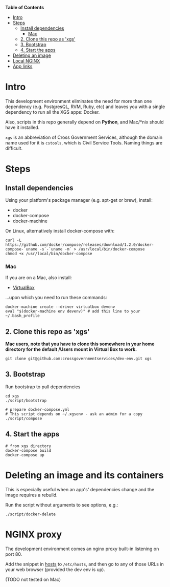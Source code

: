 <!-- markdown-toc start - Don't edit this section. Run M-x markdown-toc/generate-toc again -->
**Table of Contents**

- [Intro](#intro)
- [Steps](#steps)
    - [Install dependencies](#install-dependencies)
        - [Mac](#mac)
    - [2. Clone this repo as 'xgs'](#2-clone-this-repo-as-xgs)
    - [3. Bootstrap](#3-bootstrap)
    - [4. Start the apps](#4-start-the-apps)
- [Deleting an image](#deleting-an-image)
- [Local NGINX](#local-nginx)
- [App links](#app-links)

<!-- markdown-toc end -->
# Intro

This development environment eliminates the need for more than one dependency (e.g. PostgresQL, RVM, Ruby, etc) and leaves you with a single dependency to run all the XGS apps: Docker.

Also, scripts in this repo generally depend on **Python**, and Mac/\*nix should have  it installed.

```xgs``` is an abbreviation of Cross Government Services, although the domain name used for it is ```cstools```, which is Civil Service Tools. Naming things are difficult.

# Steps


## Install dependencies

Using your platform's package manager (e.g. apt-get or brew), install:

- docker
- docker-compose
- docker-machine


On Linux, alternatively install docker-compose with:

    curl -L https://github.com/docker/compose/releases/download/1.2.0/docker-compose-`uname -s`-`uname -m` > /usr/local/bin/docker-compose
    chmod +x /usr/local/bin/docker-compose

### Mac

If you are on a Mac, also install:

- [VirtualBox](https://www.virtualbox.org/)

...upon which you need to run these commands:

    docker-machine create --driver virtualbox devenv
    eval "$(docker-machine env devenv)" # add this line to your ~/.bash_profile

## 2. Clone this repo as 'xgs'

**Mac users, note that you have to clone this somewhere in your home directory for the default /Users mount in Virtual Box to work.**

    git clone git@github.com:crossgovernmentservices/dev-env.git xgs

## 3. Bootstrap

Run bootstrap to pull dependencies

    cd xgs
    ./script/bootstrap

    # prepare docker-compose.yml
    # This script depends on ~/.xgsenv - ask an admin for a copy
    ./script/compose

## 4. Start the apps 

    # from xgs directory
    docker-compose build
    docker-compose up

# Deleting an image and its containers

This is especially useful when an app's' dependencies change and the image requires a rebuild.

Run the script without arguments to see options, e.g.:

    ./script/docker-delete

# NGINX proxy

The development environment comes an nginx proxy built-in listening on port 80.

Add the snippet in [hosts](./hosts) to ```/etc/hosts```, and then go to any of those URLs in your web browser (provided the dev env is up).

(TODO not tested on Mac)

